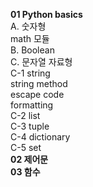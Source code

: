 <b>01 Python basics</b><br>
  A. 숫자형<br>
     math 모듈<br>
  B. Boolean<br>
  C. 문자열 자료형<br>
    C-1 string<br>
      string method<br>
      escape code<br>
      formatting<br>
    C-2 list<br>
    C-3 tuple<br>
    C-4 dictionary<br>
    C-5 set<br>
<b>02 제어문</b><br>
<b>03 함수<b/><br>
